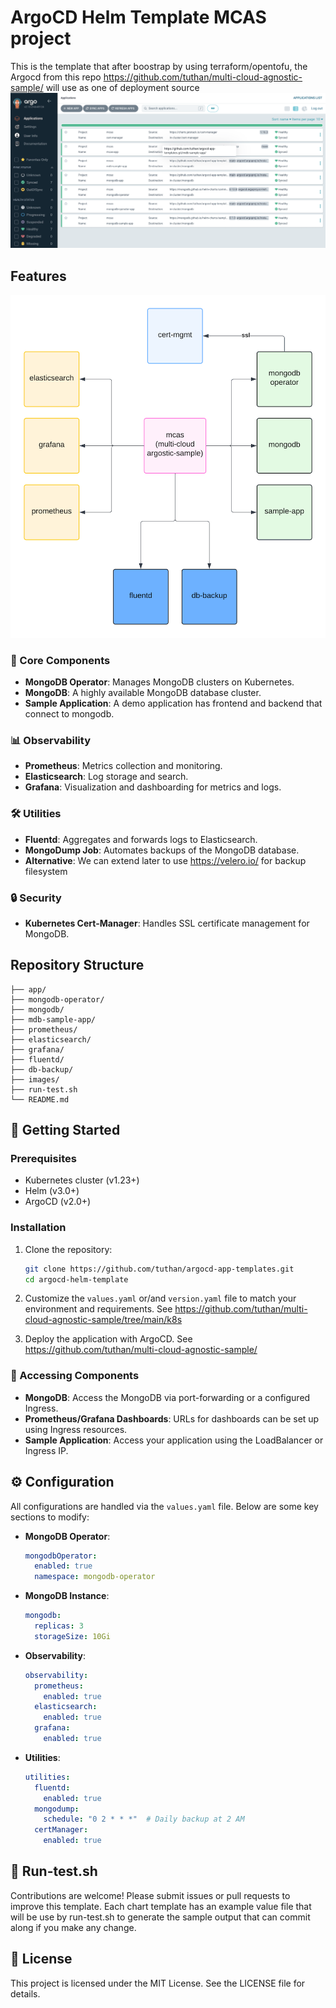 # ArgoCD Helm Template MCAS project
This is the template that after boostrap by using terraform/opentofu, the Argocd from this repo https://github.com/tuthan/multi-cloud-agnostic-sample/ will use as one of deployment source
![Alt text](images/argocd.png?raw=true "Argocd")

## Features
![Alt text](images/argocd-app-in-app.png?raw=true "Diagram")
### 🌟 Core Components
- **MongoDB Operator**: Manages MongoDB clusters on Kubernetes.
- **MongoDB**: A highly available MongoDB database cluster.
- **Sample Application**: A demo application has frontend and backend that connect to mongodb.

### 📊 Observability
- **Prometheus**: Metrics collection and monitoring.
- **Elasticsearch**: Log storage and search.
- **Grafana**: Visualization and dashboarding for metrics and logs.

### 🛠️ Utilities
- **Fluentd**: Aggregates and forwards logs to Elasticsearch.
- **MongoDump Job**: Automates backups of the MongoDB database.
- **Alternative**: We can extend later to use https://velero.io/ for backup filesystem

### 🔒 Security
- **Kubernetes Cert-Manager**: Handles SSL certificate management for MongoDB.

## Repository Structure
```
├── app/
├── mongodb-operator/
├── mongodb/
├── mdb-sample-app/
├── prometheus/
├── elasticsearch/
├── grafana/
├── fluentd/
├── db-backup/
├── images/
├── run-test.sh
└── README.md
```

## 🚀 Getting Started

### Prerequisites
- Kubernetes cluster (v1.23+)
- Helm (v3.0+)
- ArgoCD (v2.0+)

### Installation

1. Clone the repository:
   ```bash
   git clone https://github.com/tuthan/argocd-app-templates.git
   cd argocd-helm-template
   ```

2. Customize the `values.yaml` or/and `version.yaml` file to match your environment and requirements. See https://github.com/tuthan/multi-cloud-agnostic-sample/tree/main/k8s 

3. Deploy the application with ArgoCD. See https://github.com/tuthan/multi-cloud-agnostic-sample/

### 🔗 Accessing Components

- **MongoDB**: Access the MongoDB via port-forwarding or a configured Ingress.
- **Prometheus/Grafana Dashboards**: URLs for dashboards can be set up using Ingress resources.
- **Sample Application**: Access your application using the LoadBalancer or Ingress IP.

## ⚙️ Configuration

All configurations are handled via the `values.yaml` file. Below are some key sections to modify:

- **MongoDB Operator**: 
  ```yaml
  mongodbOperator:
    enabled: true
    namespace: mongodb-operator
  ```

- **MongoDB Instance**:
  ```yaml
  mongodb:
    replicas: 3
    storageSize: 10Gi
  ```

- **Observability**:
  ```yaml
  observability:
    prometheus:
      enabled: true
    elasticsearch:
      enabled: true
    grafana:
      enabled: true
  ```

- **Utilities**:
  ```yaml
  utilities:
    fluentd:
      enabled: true
    mongodump:
      schedule: "0 2 * * *"  # Daily backup at 2 AM
    certManager:
      enabled: true
  ```

## 🤝 Run-test.sh

Contributions are welcome! Please submit issues or pull requests to improve this template. Each chart template has an example value file that will be use by run-test.sh to generate the sample output that can commit along if you make any change.

## 📄 License

This project is licensed under the MIT License. See the LICENSE file for details.
